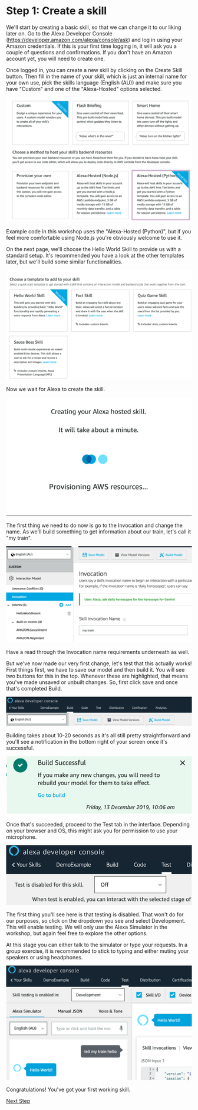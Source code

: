 # Step 1: Create a skill

We'll start by creating a basic skill, so that we can change it to our liking later on.
Go to the Alexa Developer Console (https://developer.amazon.com/alexa/console/ask) and log in using your Amazon credentials. If this is your first time logging in, it will ask you a couple of questions and confirmations. If you don't have an Amazon account yet, you will need to create one.

Once logged in, you can create a new skill by clicking on the Create Skill button. Then fill in the name of your skill, which is just an internal name for your own use, pick the skills language (English (AU)) and make sure you have "Custom" and one of the "Alexa-Hosted" options selected.

![](img/DraggedImage.png)

Example code in this workshop uses the "Alexa-Hosted (Python)", but if you feel more comfortable using Node.js you're obviously welcome to use it.

On the next page, we'll choose the Hello World Skill to provide us with a standard setup. It's recommended you have a look at the other templates later, but we'll build some similar functionalities.

![](img/DraggedImage-1.png)

Now we wait for Alexa to create the skill.

![](img/DraggedImage-2.png)

The first thing we need to do now is go to the Invocation and change the name. As we'll build something to get information about our train, let's call it "my train".

![](img/DraggedImage-3.png)

Have a read through the Invocation name requirements underneath as well.

But we've now made our very first change, let's test that this actually works! First things first, we have to save our model and then build it. You will see two buttons for this in the top. Whenever these are highlighted, that means you've made unsaved or unbuilt changes. So, first click save and once that's completed Build.

![](img/DraggedImage-4.png)

Building takes about 10-20 seconds as it's all still pretty straightforward and you'll see a notification in the bottom right of your screen once it's successful.

![](img/DraggedImage-5.png)

Once that's succeeded, proceed to the Test tab in the interface. Depending on your browser and OS, this might ask you for permission to use your microphone.

![](img/DraggedImage-6.png)

The first thing you'll see here is that testing is disabled. That won't do for our purposes, so click on the dropdown you see and select Development. This will enable testing. We will only use the Alexa Simulator in the workshop, but again feel free to explore the other options.

At this stage you can either talk to the simulator or type your requests. In a group exercise, it is recommended to stick to typing and either muting your speakers or using headphones.

![](img/DraggedImage-7.png)

Congratulations! You've got your first working skill.

[Next Step](step2.md)
